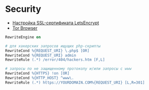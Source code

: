 # Security

- [Настройка SSL-сертификата LetsEncrypt](letsencrypt)
- [Tor Browser](torbro)


```apache
RewriteEngine on

# для хакерских запросов ищущих php-скрипты
RewriteCond %{REQUEST_URI} \.php$ [OR]
RewriteCond %{REQUEST_URI} admin
RewriteRule (.*) /error/404/hackers.htm [F,L]

# запросы по не защищенному протоколу и/или запросы с www
RewriteCond %{HTTPS} !on [OR]
RewriteCond %{HTTP_HOST} ^www\.
RewriteRule (.*) https://YOURDOMAIN.COM%{REQUEST_URI} [L,R=301]
```
